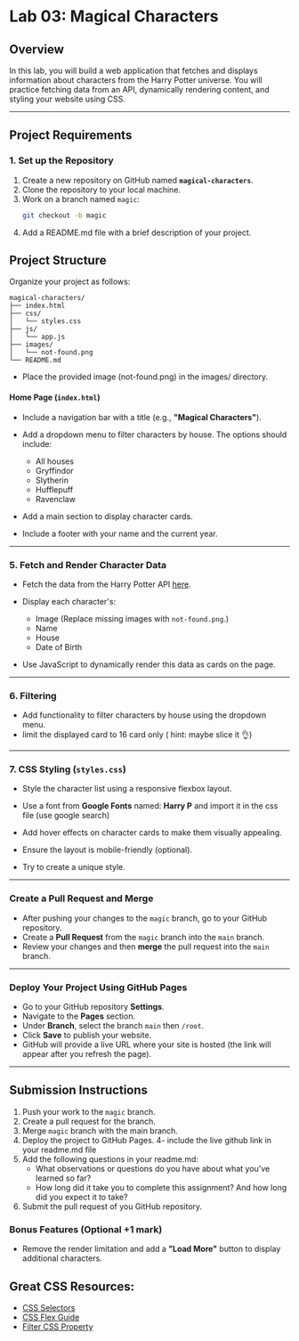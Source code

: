 # **Lab 03: Magical Characters**

## **Overview**

In this lab, you will build a web application that fetches and displays information about characters from the Harry Potter universe. You will practice fetching data from an API, dynamically rendering content, and styling your website using CSS.

---

## **Project Requirements**

### **1. Set up the Repository**

1. Create a new repository on GitHub named **`magical-characters`**.
2. Clone the repository to your local machine.
3. Work on a branch named `magic`:
   ```bash
   git checkout -b magic
   ```
4. Add a README.md file with a brief description of your project.

## Project Structure

Organize your project as follows:

```
magical-characters/
├── index.html
├── css/
│   └── styles.css
├── js/
│   └── app.js
├── images/
│   └── not-found.png
└── README.md

```

- Place the provided image (not-found.png) in the images/ directory.

#### Home Page (`index.html`)

- Include a navigation bar with a title (e.g., **"Magical Characters"**).

- Add a dropdown menu to filter characters by house. The options should include:

  - All houses
  - Gryffindor
  - Slytherin
  - Hufflepuff
  - Ravenclaw

- Add a main section to display character cards.

- Include a footer with your name and the current year.

---

### 5. Fetch and Render Character Data

- Fetch the data from the Harry Potter API [here](https://hp-api.onrender.com/api/characters).

- Display each character's:

  - Image (Replace missing images with `not-found.png`.)
  - Name
  - House
  - Date of Birth

- Use JavaScript to dynamically render this data as cards on the page.

---

### 6. Filtering

- Add functionality to filter characters by house using the dropdown menu.
- limit the displayed card to 16 card only ( hint: maybe slice it 👌)

---

### 7. CSS Styling (`styles.css`)

- Style the character list using a responsive flexbox layout.

- Use a font from **Google Fonts** named: **Harry P** and import it in the css file (use google search)

- Add hover effects on character cards to make them visually appealing.

- Ensure the layout is mobile-friendly (optional).

- Try to create a unique style.

---

### Create a Pull Request and Merge

- After pushing your changes to the `magic` branch, go to your GitHub repository.
- Create a **Pull Request** from the `magic` branch into the `main` branch.
- Review your changes and then **merge** the pull request into the `main` branch.

---

### Deploy Your Project Using GitHub Pages

- Go to your GitHub repository **Settings**.
- Navigate to the **Pages** section.
- Under **Branch**, select the branch `main` then `/root`.
- Click **Save** to publish your website.
- GitHub will provide a live URL where your site is hosted (the link will appear after you refresh the page).

---

## **Submission Instructions**

1. Push your work to the `magic` branch.
2. Create a pull request for the branch.
3. Merge `magic` branch with the main branch.
4. Deploy the project to GitHub Pages.
   4- include the live github link in your readme.md file
5. Add the following questions in your readme.md:
   - What observations or questions do you have about what you’ve learned so far?
   - How long did it take you to complete this assignment? And how long did you expect it to take?
6. Submit the pull request of you GitHub repository.

### Bonus Features (Optional +1 mark)

- Remove the render limitation and add a **"Load More"** button to display additional characters.

## Great CSS Resources:
- [CSS Selectors](https://www.w3schools.com/csSref/css_selectors.php)
- [CSS Flex Guide](https://css-tricks.com/snippets/css/a-guide-to-flexbox/#aa-basics-and-terminology)
- [Filter CSS Property](https://www.w3schools.com/cssref/css3_pr_filter.php)
